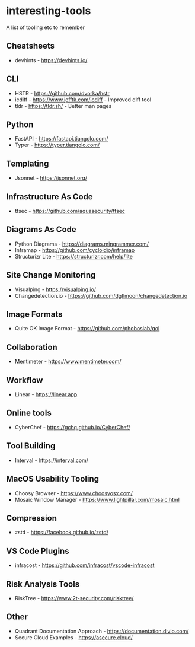 # interesting-tools
A list of tooling etc to remember

## Cheatsheets
- devhints - https://devhints.io/

## CLI

- HSTR - https://github.com/dvorka/hstr
- icdiff - https://www.jefftk.com/icdiff - Improved diff tool
- tldr - https://tldr.sh/ - Better man pages

## Python
- FastAPI - https://fastapi.tiangolo.com/
- Typer - https://typer.tiangolo.com/

## Templating
- Jsonnet - https://jsonnet.org/

## Infrastructure As Code
- tfsec - https://github.com/aquasecurity/tfsec

## Diagrams As Code
- Python Diagrams - https://diagrams.mingrammer.com/
- Inframap - https://github.com/cycloidio/inframap
- Structurizr Lite - https://structurizr.com/help/lite

## Site Change Monitoring
- Visualping - https://visualping.io/
- Changedetection.io - https://github.com/dgtlmoon/changedetection.io

## Image Formats

- Quite OK Image Format - https://github.com/phoboslab/qoi

## Collaboration
- Mentimeter - https://www.mentimeter.com/

## Workflow

- Linear - https://linear.app

## Online tools

- CyberChef - https://gchq.github.io/CyberChef/

## Tool Building
- Interval - https://interval.com/

## MacOS Usability Tooling
- Choosy Browser - https://www.choosyosx.com/
- Mosaic Window Manager - https://www.lightpillar.com/mosaic.html

## Compression
- zstd - https://facebook.github.io/zstd/

## VS Code Plugins
- infracost - https://github.com/infracost/vscode-infracost

## Risk Analysis Tools
- RiskTree - https://www.2t-security.com/risktree/

## Other
- Quadrant Documentation Approach - https://documentation.divio.com/
- Secure Cloud Examples - https://asecure.cloud/
